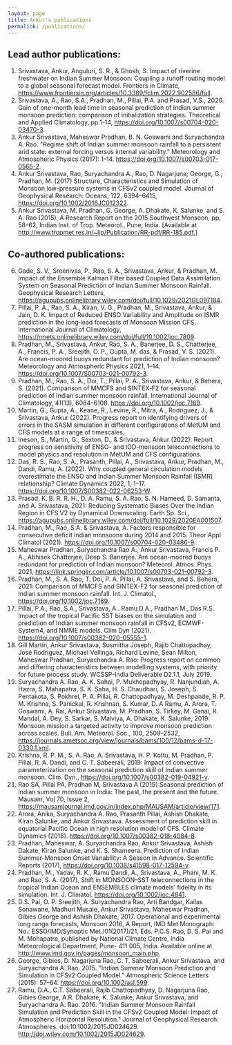 ```yaml
---
layout: page
title: Ankur's publications
permalink: /publications/
---
```


## Lead author publications:
1.	Srivastava, Ankur, Anguluri, S. R., & Ghosh, S. Impact of riverine freshwater on Indian Summer Monsoon: Coupling a runoff routing model to a global seasonal forecast model. Frontiers in Climate, https://www.frontiersin.org/articles/10.3389/fclim.2022.902586/full.
2.	Srivastava, A., Rao, S.A., Pradhan, M., Pillai, P.A. and Prasad, V.S., 2020. Gain of one-month lead time in seasonal prediction of Indian summer monsoon prediction: comparison of initialization strategies. Theoretical and Applied Climatology, pp.1-14, https://doi.org/10.1007/s00704-020-03470-3.
3.	Ankur Srivastava, Maheswar Pradhan, B. N. Goswami and Suryachandra A. Rao. "Regime shift of Indian summer monsoon rainfall to a persistent arid state: external forcing versus internal variability." Meteorology and Atmospheric Physics (2017): 1-14. https://doi.org/10.1007/s00703-017-0565-2.
4.	Ankur Srivastava, Rao, Suryachandra A., Rao, D. Nagarjuna; George, G., Pradhan, M. (2017) Structure, Characteristics and Simulation of Monsoon low-pressure systems in CFSv2 coupled model. Journal of Geophysical Research: Oceans, 122, 6394–6415, https://doi.org/10.1002/2016JC012322.
5.	Ankur Srivastava, M. Pradhan, G. George, A. Dhakate, K. Salunke, and S. A. Rao (2015), A Research Report on the 2015 Southwest Monsoon, pp. 58–62, Indian Inst. of Trop. Meteorol., Pune, India. [Available at http://www.tropmet.res.in/~lip/Publication/RR-pdf/RR-185.pdf.]

## Co-authored publications:

6.	Gade, S. V., Sreenivas, P., Rao, S. A., Srivastava, Ankur, & Pradhan, M. Impact of the Ensemble Kalman Filter based Coupled Data Assimilation System on Seasonal Prediction of Indian Summer Monsoon Rainfall. Geophysical Research Letters, https://agupubs.onlinelibrary.wiley.com/doi/full/10.1029/2021GL097184.
7.	Pillai, P. A., Rao, S. A., Kiran, V. G., Pradhan, M., Srivastava, Ankur, & Jain, D. K. Impact of Reduced ENSO Variability and Amplitude on ISMR prediction in the long‐lead forecasts of Monsoon Mission CFS. International Journal of Climatology, https://rmets.onlinelibrary.wiley.com/doi/full/10.1002/joc.7809.
8.	Pradhan, M., Srivastava, Ankur, Rao, S. A., Banerjee, D. S., Chatterjee, A., Francis, P. A., Sreejith, O. P., Gupta, M. das, & Prasad, V. S. (2021). Are ocean-moored buoys redundant for prediction of Indian monsoon? Meteorology and Atmospheric Physics 2021, 1–14. https://doi.org/10.1007/S00703-021-00792-3.
9.	Pradhan, M., Rao, S. A., Doi, T., Pillai, P. A., Srivastava, Ankur, & Behera, S. (2021). Comparison of MMCFS and SINTEX‐F2 for seasonal prediction of Indian summer monsoon rainfall. International Journal of Climatology, 41(13), 6084–6108. https://doi.org/10.1002/joc.7169.
10.	Martin, G., Gupta, A., Keane, R., Levine, R., Mitra, A., Rodriguez, J., & Srivastava, Ankur (2022). Progress report on identifying drivers of errors in the SASM simulation in different configurations of MetUM and CFS models at a range of timescales.
11.	Ineson, S., Martin, G., Sexton, D., & Srivastava, Ankur (2022). Report progress on sensitivity of ENSO- and IOD-monsoon teleconnections to model physics and resolution in MetUM and CFS configurations.
12.	Das, R. S., Rao, S. A., Prasanth, Pillai, A., Srivastava, Ankur, Pradhan, M., Dandi, Ramu, A. (2022). Why coupled general circulation models overestimate the ENSO and Indian Summer Monsoon Rainfall (ISMR) relationship? Climate Dynamics 2022, 1, 1–17. https://doi.org/10.1007/S00382-022-06253-W.
13.	Prasad, K. B. R. R. H., D. A. Ramu, S. A. Rao, S. N. Hameed, D. Samanta, and A. Srivastava, 2021: Reducing Systematic Biases Over the Indian Region in CFS V2 by Dynamical Downscaling. Earth Sp. Sci., https://agupubs.onlinelibrary.wiley.com/doi/full/10.1029/2020EA001507.
14.	Pradhan, M., Rao, S.A. & Srivastava, A. Factors responsible for consecutive deficit Indian monsoons during 2014 and 2015. Theor Appl Climatol (2021). https://doi.org/10.1007/s00704-020-03486-9.
15.	Maheswar Pradhan, Suryachandra Rao A., Ankur Srivastava, Francis P. A., Abhisek Chatterjee, Deep S. Banerjee. Are ocean-moored buoys redundant for prediction of Indian monsoon? Meteorol. Atmos. Phys. 2021, https://link.springer.com/article/10.1007/s00703-021-00792-3.
16.	Pradhan, M., S. A. Rao, T. Doi, P. A. Pillai, A. Srivastava, and S. Behera, 2021: Comparison of MMCFS and SINTEX-F2 for seasonal prediction of Indian summer monsoon rainfall. Int. J. Climatol., https://doi.org/10.1002/joc.7169.
17.	Pillai, P.A., Rao, S.A., Srivastava, A.. Ramu D.A., Pradhan M., Das R.S. Impact of the tropical Pacific SST biases on the simulation and prediction of Indian summer monsoon rainfall in CFSv2, ECMWF-System4, and NMME models. Clim Dyn (2021). https://doi.org/10.1007/s00382-020-05555-1.
18.	Gill Martin, Ankur Srivastava, Susmitha Joseph, Rajib Chattopadhay, José Rodriguez, Michael Vellinga, Richard Levine, Sean Milton, Maheswar Pradhan, Suryachandra A. Rao: Progress report on common and differing characteristics between modelling systems, with priority for future process study. WCSSP-India Deliverable D2.1.1, July 2019.
19.	Suryachandra A. Rao, A. K. Sahai, P. Mukhopadhyay, R. Nanjundiah, A. Hazra, S. Mahapatra, S. K. Saha, H. S. Chaudhari, S. Joseph, S. Pentakota, S. Pokhrel, P. A. Pillai, R. Chattopadhyay, M. Deshpande, R. P. M. Krishna, S. Panickal, R. Krishnan, S. Kumar, D. A Ramu, A. Arora, T. Goswami, A. Rai, Ankur  Srivastava,  M.   Pradhan, S. Tirkey, M. Ganai, R. Mandal, A. Dey, S. Sarkar, S. Malviya, A. Dhakate, K. Salunke, 2019: Monsoon mission a targeted activity to improve monsoon prediction across scales. Bull. Am. Meteorol. Soc., 100, 2509–2532, https://journals.ametsoc.org/view/journals/bams/100/12/bams-d-17-0330.1.xml.
20.	Krishna, R. P. M., S. A. Rao, A. Srivastava, H. P. Kottu, M. Pradhan, P. Pillai, R. A. Dandi, and C. T. Sabeerali, 2019: Impact of convective parameterization on the seasonal prediction skill of Indian summer monsoon. Clim. Dyn., https://doi.org/10.1007/s00382-019-04921-y.
21.	Rao SA, Pillai PA, Pradhan M, Srivastava A (2019) Seasonal prediction of Indian summer monsoon in India: The past, the present and the future. Mausam, Vol 70, Issue 2, https://mausamjournal.imd.gov.in/index.php/MAUSAM/article/view/171.
22.	Arora, Anika, Suryachandra A. Rao, Prasanth Pillai, Ashish Dhakate, Kiran Salunke, and Ankur Srivastava. Assessment of prediction skill in equatorial Pacific Ocean in high resolution model of CFS. Climate Dynamics (2018). https://doi.org/10.1007/s00382-018-4084-8.
23.	Pradhan, Maheswar, A. Suryachandra Rao, Ankur Srivastava, Ashish Dakate, Kiran Salunke, and K. S. Shameera. Prediction of Indian Summer-Monsoon Onset Variability: A Season in Advance. Scientific Reports (2017), https://doi.org/10.1038/s41598-017-12594-y.
24.	Pradhan, M., Yadav, R. K., Ramu Dandi, A., Srivastava, A., Phani, M. K. and Rao, S. A. (2017), Shift in MONSOON–SST teleconnections in the tropical Indian Ocean and ENSEMBLES climate models' fidelity in its simulation. Int. J. Climatol. https://doi.org/10.1002/joc.4841.
25.	D.S. Pai, O. P. Sreejith, A. Suryachandra Rao, Arti Bandgar, Kailas Sonawane, Madhuri Musale, Ankur Srivastava, Maheswar Pradhan, Gibies George and Ashish Dhakate, 2017. Operational and experimental long range forecasts, Monsoon 2016, A Report, IMD Met Monograph: No.: ESSO/IMD/Synoptic Met./01(2017)/21, Eds. P.C.S. Rao, D. S. Pai and M. Mohapatra, published by National Climate Centre, India Meteorological Department, Pune- 411 005, India. Available online at http://www.imd.gov.in/pages/monsoon_main.php.
26.	George, Gibies, D. Nagarjuna Rao, C. T. Sabeerali, Ankur Srivastava, and Suryachandra A. Rao. 2015. "Indian Summer Monsoon Prediction and Simulation in CFSv2 Coupled Model." Atmospheric Science Letters (2015): 57–64. https://doi.org/10.1002/asl.599.
27.	Ramu, D.A., C.T. Sabeerali, Rajib Chattopadhyay, D. Nagarjuna Rao, Gibies George, A.R. Dhakate, K. Salunke, Ankur Srivastava, and Suryachandra A. Rao. 2016. "Indian Summer Monsoon Rainfall Simulation and Prediction Skill in the CFSv2 Coupled Model: Impact of Atmospheric Horizontal Resolution." Journal of Geophysical Research: Atmospheres. doi:10.1002/2015JD024629. http://doi.wiley.com/10.1002/2015JD024629.
